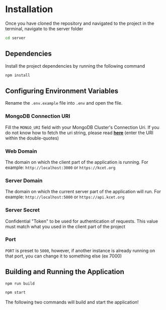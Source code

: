 # Installation

Once you have cloned the repository and navigated to the project in the terminal, navigate to the server folder

```bash
cd server
```

## Dependencies

Install the project dependencies by running the following command

```bash
npm install
```

## Configuring Environment Variables

Rename the `.env.example` file into `.env` and open the file.

### MongoDB Connection URI

Fill the `MONGO_URI` field with your MongoDB Cluster's Connection Uri. If you do not know how to fetch the uri string, please read **[here](https://docs.mongodb.com/guides/cloud/connectionstring/)**
(enter the URI within the double-quotes)

### Web Domain

The domain on which the client part of the application is running. For example: `http://localhost:3000` or `https://kcet.org`

### Server Domain

The domain on which the current server part of the application will run. For example: `http://localhost:5000` or `https://api.kcet.org`

### Server Secret

Confidential "Token" to be used for authentication of requests. This value must match what you used in the client part of the project

### Port

`PORT` is preset to `5000`, however, if another instance is already running on that port, you can change it to something else (ex 7000)

## Building and Running the Application

```bash
npm run build

npm start
```

The following two commands will build and start the application!